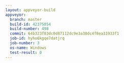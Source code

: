 ```yaml
---
layout: appveyor-build
appveyor:
  branch: master
  build-id: 42375854
  build-number: 498
  commit: 64b323f83dc0d87112dc9e3a30dc4f8ea31933f1
  job-id: hyho6kgqe7datjrq
  job-number: 3
  os-name: Windows
  test-result: 0
---
```

